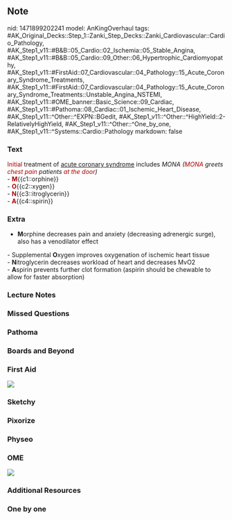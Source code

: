 ## Note
nid: 1471899202241
model: AnKingOverhaul
tags: #AK_Original_Decks::Step_1::Zanki_Step_Decks::Zanki_Cardiovascular::Cardio_Pathology, #AK_Step1_v11::#B&B::05_Cardio::02_Ischemia::05_Stable_Angina, #AK_Step1_v11::#B&B::05_Cardio::09_Other::06_Hypertrophic_Cardiomyopathy, #AK_Step1_v11::#FirstAid::07_Cardiovascular::04_Pathology::15_Acute_Coronary_Syndrome_Treatments, #AK_Step1_v11::#FirstAid::07_Cardiovascular::04_Pathology::15_Acute_Coronary_Syndrome_Treatments::Unstable_Angina_NSTEMI, #AK_Step1_v11::#OME_banner::Basic_Science::09_Cardiac, #AK_Step1_v11::#Pathoma::08_Cardiac::01_Ischemic_Heart_Disease, #AK_Step1_v11::^Other::^EXPN::BGedit, #AK_Step1_v11::^Other::^HighYield::2-RelativelyHighYield, #AK_Step1_v11::^Other::^One_by_one, #AK_Step1_v11::^Systems::Cardio::Pathology
markdown: false

### Text
<div>
  <font color="#AA0000">Initial</font> treatment of <u>acute
  coronary syndrome</u> includes <i>MONA (<font color=
  "#AA0000">MONA</font> greets <font color="#AA0000">chest
  pain</font> patients <font color="#AA0000">at the
  door</font>)</i>
</div>
<div>
  - <b><font color="#AA0000">M</font></b>{{c1::orphine}}
</div>
<div>
  - <b><font color="#AA0000">O</font></b>{{c2::xygen}}
</div>
<div>
  - <b><font color="#AA0000">N</font></b>{{c3::itroglycerin}}
</div>
<div>
  - <b><font color="#AA0000">A</font></b>{{c4::spirin}}
</div>

### Extra
- <b>M</b>orphine decreases pain and anxiety (decreasing adrenergic
surge), also has a venodilator effect
<div>
  - Supplemental <b>O</b>xygen improves oxygenation of ischemic
  heart tissue
</div>
<div>
  - <b>N</b>itroglycerin decreases workload of heart and decreases
  MvO2
</div>
<div>
  - <b>A</b>spirin prevents further clot formation (aspirin should
  be chewable to allow for faster absorption)
</div>

### Lecture Notes


### Missed Questions


### Pathoma


### Boards and Beyond


### First Aid
<img src="tmpjjEyll.png">

### Sketchy


### Pixorize


### Physeo


### OME
<div class="ome-widget">
  <a href="https://onlinemeded.org/spa/cardiac?ref=anki"><img src=
  "_OME_AnkiFlashcards_Topic_6.png"></a>
</div>

### Additional Resources


### One by one

